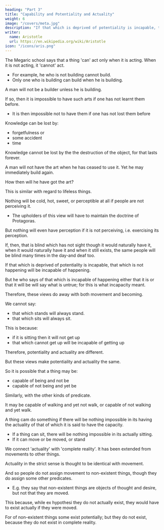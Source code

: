 ```yaml
---
heading: "Part 3"
title: "Capability and Potentiality and Actuality"
weight: 6
image: "/covers/meta.jpg"
description: "If that which is deprived of potentiality is incapable, that which is not happening will be incapable of happening"
writer:
  name: Aristotle 
  url: https://en.wikipedia.org/wiki/Aristotle
icon: "/icons/aris.png"
---
```




The Megaric school says that a thing 'can' act only when it is acting. When it is not acting, it 'cannot' act. 
- For example, he who is not building cannot build.
- Only one who is building can build when he is building. 

A man will not be a builder unless he is building. 

If so, then it is impossible to have such arts if one has not learnt them before.
- It is then impossible not to have them if one has not lost them before 

Knowledge can be lost by:
- forgetfulness or
- some accident 
- time

Knowledge cannot be lost by the the destruction of the object, for that lasts forever.

A man will not have the art when he has ceased to use it. Yet he may immediately build again.

How then will he have got the art?

This is similar with regard to lifeless things.

Nothing will be cold, hot, sweet, or perceptible at all if people are not perceiving it.
- The upholders of this view will have to maintain the doctrine of Protagoras. 


But nothing will even have perception if it is not perceiving, i.e. exercising its perception.

If, then, that is blind which has not sight though it would naturally have it, when it would naturally have it and when it still exists, the same people will be blind many times in the day-and deaf too.

If that which is deprived of potentiality is incapable, that which is not happening will be incapable of happening. 

But he who says of that which is incapable of happening either that it is or that it will be will say what is untrue; for this is what incapacity meant. 

Therefore, these views do away with both movement and becoming. 

We cannot say:
- that which stands will always stand.
- that which sits will always sit.

This is because:
- if it is sitting then it will not get up
- that which cannot get up will be incapable of getting up

Therefore, potentiality and actuality are different.

But these views make potentiality and actuality the same.

 <!-- and so it is no small thing they are seeking to annihilate),  -->

So it is possible that a thing may be:
- capable of being and not be
- capable of not being and yet be

Similarly, with the other kinds of predicate.

It may be capable of walking and yet not walk, or capable of not walking and yet walk.

A thing cam do something if there will be nothing impossible in its having the actuality of that of which it is said to have the capacity. 
- If a thing can sit, there will be nothing impossible in its actually sitting. 
- If it can move or be moved, or stand

We connect 'actuality' with 'complete reality'. It has been extended from movements to other things. 

Actuality in the strict sense is thought to be identical with movement.

And so people do not assign movement to non-existent things, though they do assign some other predicates. 
- E.g. they say that non-existent things are objects of thought and desire, but not that they are moved.

This because, while ex hypothesi they do not actually exist, they would have to exist actually if they were moved. 

For of non-existent things some exist potentially; but they do not exist, because they do not exist in complete reality.
